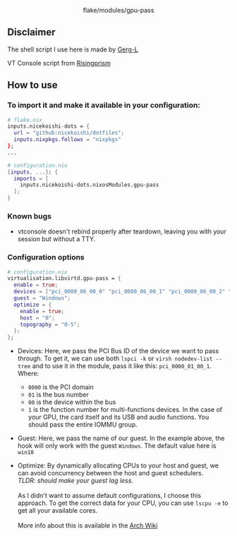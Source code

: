 <p align="center">
    flake/modules/gpu-pass
</p>

## Disclaimer

The shell script I use here is made by [Gerg-L](https://github.com/Gerg-L/nixos)

VT Console script from
[Risingprism](https://gitlab.com/risingprismtv/single-gpu-passthrough)

## How to use

### To import it and make it available in your configuration:

```nix
# flake.nix
inputs.nicekoishi-dots = {
  url = "github:nicekoishi/dotfiles";
  inputs.nixpkgs.follows = "nixpkgs"
};
...

# configuration.nix
{inputs, ...}: {
  imports = [
    inputs.nicekoishi-dots.nixosModules.gpu-pass
  ];
}
```

### Known bugs

-   vtconsole doesn't rebind properly after teardown, leaving you with your
    session but without a TTY.

### Configuration options

```nix
# configuration.nix
virtualisation.libvirtd.gpu-pass = {
  enable = true;
  devices = ["pci_0000_06_00_0" "pci_0000_06_00_1" "pci_0000_06_00_2" "pci_0000_06_00_3"];
  guest = "Windows";
  optimize = {
    enable = true;
    host = "0";
    topography = "0-5";
  };
};
```

-   Devices: Here, we pass the PCI Bus ID of the device we want to pass through.
    To get it, we can use both `lspci -k` or `virsh nodedev-list --tree` and to
    use it in the module, pass it like this: `pci_0000_01_00_1`. Where:

    -   `0000` is the PCI domain
    -   `01` is the bus number
    -   `00` is the device within the bus
    -   `1` is the function number for multi-functions devices. In the case of your
        GPU, the card itself and its USB and audio functions. You should pass the
        entire IOMMU group.

-   Guest: Here, we pass the name of our guest. In the example above, the hook
    will only work with the guest `Windows`. The default value here is `win10`

-   Optimize: By dynamically allocating CPUs to your host and guest, we can avoid
    concurrency between the host and guest schedulers.<br> _TLDR: should make your
    guest lag less._<br>
    <br>As I didn't want to assume default configurations, I choose this approach.
    To get the correct data for your CPU, you can use `lscpu -e` to get all your
    available cores.<br>
    <br>More info about this is available in the
    [Arch Wiki](https://wiki.archlinux.org/title/PCI_passthrough_via_OVMF#Dynamically_isolating_CPUs)
